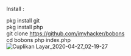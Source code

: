 Install : 

pkg install git <br>
pkg install php <br>
git clone https://github.com/imyhacker/bobons <br>
cd bobons
php index.php
<br>
![Cuplikan Layar_2020-04-27_02-19-27](https://user-images.githubusercontent.com/45889833/80317420-e5e33500-882d-11ea-805c-e7aa5f5285d0.png)
